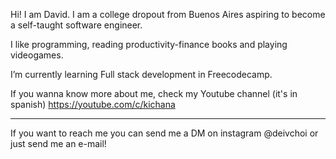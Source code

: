 Hi! I am David. I am a college dropout from Buenos Aires aspiring to become a self-taught software engineer.

I like programming, reading productivity-finance books and playing videogames.

I’m currently learning Full stack development in Freecodecamp.

If you wanna know more about me, check my Youtube channel (it's in spanish) 
https://youtube.com/c/kichana

-----------------

If you want to reach me you can send me a DM on instagram @deivchoi or just send me an e-mail!

<!---
choidavid4/choidavid4 is a ✨ special ✨ repository because its `README.md` (this file) appears on your GitHub profile.
You can click the Preview link to take a look at your changes.
--->
